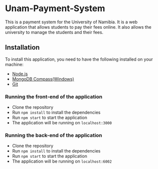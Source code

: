 # Unam-Payment-System

This is a payment system for the University of Namibia. It is a web application that allows students to pay their fees online. It also allows the university to manage the students and their fees.

## Installation
To install this application, you need to have the following installed on your machine:
- [Node.js](https://nodejs.org/en/)
- [MongoDB Compass(Windows)](https://downloads.mongodb.com/compass/mongodb-compass-1.33.1-win32-x64.exe)
- [Git](https://git-scm.com/)
### Running the front-end of the application
- Clone the repository
- Run `npm install` to install the dependencies
- Run `npm start` to start the application
- The application will be running on `localhost:3000`

### Running the back-end of the application
- Clone the repository
- Run `npm install` to install the dependencies
- Run `npm start` to start the application
- The application will be running on `localhost:6002`



